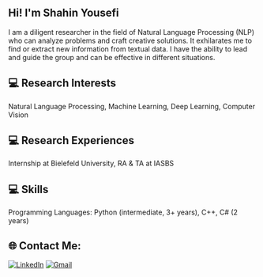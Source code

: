 ## Hi! I'm Shahin Yousefi
I am a diligent researcher in the field of Natural Language Processing (NLP) who can analyze problems and craft creative solutions. It exhilarates me to find or extract new information from textual data. I have the ability to lead and guide the group and can be effective in different situations.

## 💻 Research Interests
 Natural Language Processing, Machine Learning, Deep Learning, Computer Vision

## 💻 Research Experiences
Internship at Bielefeld University, RA & TA at IASBS

## 💻 Skills
Programming Languages: Python (intermediate, 3+ years), C++, C# (2 years)

## 🌐 Contact Me:
[![LinkedIn](https://img.shields.io/badge/LinkedIn-%230077B5.svg?logo=linkedin&logoColor=white)](https://www.linkedin.com/in/shahin-yousefi/) 
[![Gmail](https://img.shields.io/badge/Gmail-D14836?logo=gmail&logoColor=white)](mailto:shyousefi72@gmail.com)
